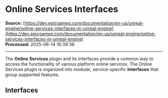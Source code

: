 # Online Services Interfaces

**Source:** [https://dev.epicgames.com/documentation/en-us/unreal-engine/online-services-interfaces-in-unreal-engine](https://dev.epicgames.com/documentation/en-us/unreal-engine/online-services-interfaces-in-unreal-engine)  
**Processed:** 2025-06-14 16:39:36

---

The **Online Services** plugin and its interfaces provide a common way to access the functionality of various platform online services. The Online Services plugin is organized into modular, service-specific **Interfaces** that group supported features.

## Interfaces